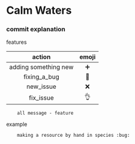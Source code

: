 # Calm Waters

### commit explanation

features

|        action        |       emoji       |
|:--------------------:|:-----------------:|
| adding something new | :heavy_plus_sign: |
|    fixing_a_bug      |      :bug:        |
|    new_issue         |       :x:         |
|    fix_issue         |    :ok_hand:      |


```
    all message - feature
```

example

```
    making a resource by hand in species :bug:
```